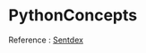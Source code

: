 # PythonConcepts


Reference : [Sentdex](https://pythonprogramming.net/introduction-intermediate-python-tutorial/)
